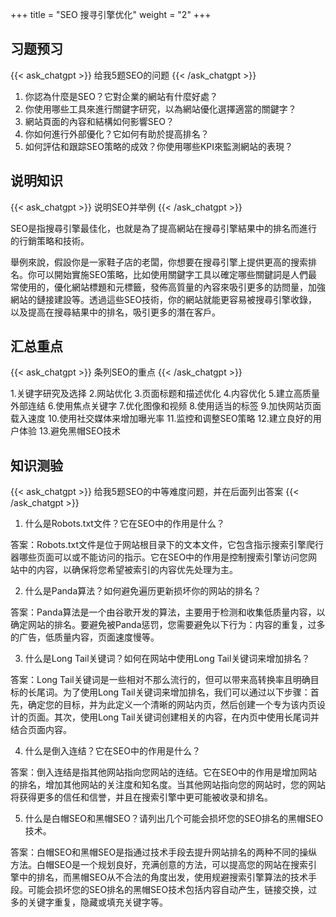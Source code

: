 +++
title = "SEO 搜寻引擎优化"
weight = "2"
+++
## 习题预习
{{< ask_chatgpt >}}
给我5题SEO的问题
{{< /ask_chatgpt >}}



1. 你認為什麼是SEO？它對企業的網站有什麼好處？
2. 你使用哪些工具來進行關鍵字研究，以為網站優化選擇適當的關鍵字？
3. 網站頁面的內容和結構如何影響SEO？
4. 你如何進行外部優化？它如何有助於提高排名？
5. 如何評估和跟踪SEO策略的成效？你使用哪些KPI來監測網站的表現？   

## 说明知识
{{< ask_chatgpt >}}
说明SEO并举例
{{< /ask_chatgpt >}}



SEO是指搜尋引擎最佳化，也就是為了提高網站在搜尋引擎結果中的排名而進行的行銷策略和技術。 

舉例來說，假設你是一家鞋子店的老闆，你想要在搜尋引擎上提供更高的搜索排名。你可以開始實施SEO策略，比如使用關鍵字工具以確定哪些關鍵詞是人們最常使用的，優化網站標題和元標籤，發佈高質量的內容來吸引更多的訪問量，加強網站的鏈接建設等。透過這些SEO技術，你的網站就能更容易被搜尋引擎收錄，以及提高在搜尋結果中的排名，吸引更多的潛在客戶。   

## 汇总重点
{{< ask_chatgpt >}}
条列SEO的重点
{{< /ask_chatgpt >}}



1.关键字研究及选择
2.网站优化
3.页面标题和描述优化
4.内容优化
5.建立高质量外部连结
6.使用焦点关键字
7.优化图像和视频
8.使用适当的标签
9.加快网站页面载入速度
10.使用社交媒体来增加曝光率
11.监控和调整SEO策略
12.建立良好的用户体验
13.避免黑帽SEO技术   

## 知识测验
{{< ask_chatgpt >}}
给我5题SEO的中等难度问题，并在后面列出答案
{{< /ask_chatgpt >}}



1. 什么是Robots.txt文件？它在SEO中的作用是什么？

答案：Robots.txt文件是位于网站根目录下的文本文件，它包含指示搜索引擎爬行器哪些页面可以或不能访问的指示。它在SEO中的作用是控制搜索引擎访问您网站中的内容，以确保将您希望被索引的内容优先处理为主。

2. 什么是Panda算法？如何避免遍历更新损坏你的网站的排名？

答案：Panda算法是一个由谷歌开发的算法，主要用于检测和收集低质量内容，以确定网站的排名。要避免被Panda惩罚，您需要避免以下行为：内容的重复，过多的广告，低质量内容，页面速度慢等。

3. 什么是Long Tail关键词？如何在网站中使用Long Tail关键词来增加排名？

答案：Long Tail关键词是一些相对不那么流行的，但可以带来高转换率且明确目标的长尾词。为了使用Long Tail关键词来增加排名，我们可以通过以下步骤：首先，确定您的目标，并为此定义一个清晰的网站内页，然后创建一个专为该内页设计的页面。其次，使用Long Tail关键词创建相关的内容，在内页中使用长尾词并结合页面内容。

4. 什么是倒入连结？它在SEO中的作用是什么？

答案：倒入连结是指其他网站指向您网站的连结。它在SEO中的作用是增加网站的排名，增加其他网站的关注度和知名度。当其他网站指向您的网站时，您的网站将获得更多的信任和信誉，并且在搜索引擎中更可能被收录和排名。

5. 什么是白帽SEO和黑帽SEO？请列出几个可能会损坏您的SEO排名的黑帽SEO技术。

答案：白帽SEO和黑帽SEO是指通过技术手段去提升网站排名的两种不同的操纵方法。白帽SEO是一个规划良好，充满创意的方法，可以提高您的网站在搜索引擎中的排名，而黑帽SEO从不合法的角度出发，使用规避搜索引擎算法的技术手段。可能会损坏您的SEO排名的黑帽SEO技术包括内容自动产生，链接交换，过多的关键字重复，隐藏或填充关键字等。   

